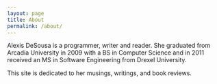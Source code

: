 ```yaml
---
layout: page
title: About
permalink: /about/
---
```


Alexis DeSousa is a programmer, writer and reader. She graduated from Arcadia University in 2009 with a BS in Computer Science and in 2011 received an MS in Software Engineering from Drexel University. 

This site is dedicated to her musings, writings, and book reviews.

